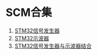 # SCM合集

1. [STM32信号发生器](https://github.com/yunke120/SCM/tree/main/SignalGenerator)
2. [STM32示波器](https://github.com/yunke120/SCM/tree/main/Oscilloscope)
3. [STM32信号发生器与示波器结合](https://www.youtube.com/watch?v=YB9rs4tEAaE)